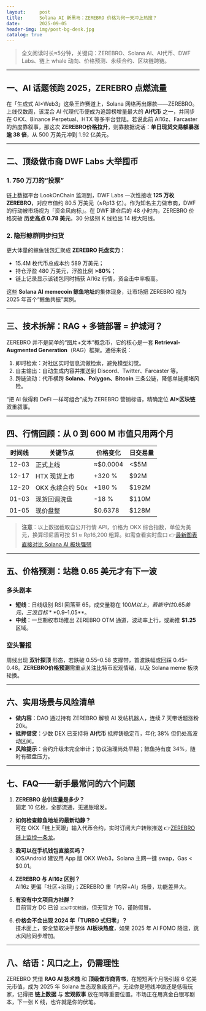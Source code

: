 ```yaml
---
layout:     post
title:      Solana AI 新黑马：ZEREBRO 价格为何一天冲上热搜？
date:       2025-09-05
header-img: img/post-bg-desk.jpg
catalog: true
---
```


> 全文阅读时长≈5分钟，关键词：ZEREBRO、Solana AI、AI代币、DWF Labs、链上 whale 动向、价格预测、永续合约、区块链跨链。

---

## 一、AI 话题领跑 2025，ZEREBRO 点燃流量

在「生成式 AI×Web3」这条王炸赛道上，Solana 网络再出爆款——ZEREBRO。上线仅数周，该混合 AI 代理代币便成为追踪榜增量最大的 **AI代币** 之一，并同步在 OKX、Binance Perpetual、HTX 等多平台登陆。若说此前 AI16z、Farcaster 的热度靠叙事，那这次 **ZEREBRO价格拉升**，则靠数据说话：**单日现货交易额暴涨逾 38 倍**，从 500 万美元冲到 1.92 亿美元。

---

## 二、顶级做市商 DWF Labs 大举囤币

### 1. 750 万刀的“投票”
链上数据平台 LookOnChain 监测到，DWF Labs 一次性接收 **125 万枚 ZEREBRO**，对应市值约 80.5 万美元（≈Rp13 亿）。作为知名主力做市商，DWF 的行动被市场视为「资金风向标」。在 DWF 建仓后的 48 小时内，ZEREBRO 价格突破 **历史高点 0.78 美元**，30 分级别 K 线拉出 14 根大阳线。

### 2. 隐形鲸群同步扫货  
更大体量的鲸鱼钱包汇聚成 **ZEREBRO 托盘实力**：

- 15.4M 枚代币总成本约 589 万美元；  
- 持仓浮盈 480 万美元，浮盈比例 **>80%**；  
- 链上记录显示该钱包同时捕获 AI16z 行情，资金击中率极高。  

这些 **Solana AI memecoin 鲸鱼地址**的集体现身，让市场把 ZEREBRO 视为 2025 年首个“鲸鱼共振”案例。

---

## 三、技术拆解：RAG + 多链部署 = 护城河？

ZEREBRO 并不是简单的“图片+文本”概念币，它的核心是一套 **Retrieval-Augmented Generation**（RAG）框架。通俗来说：

1. 即时检索：对社区实时信息流做检索，避免模型幻觉。  
2. 自主输出：自动生成内容并推送到 Discord、Twitter、Farcaster 等。  
3. 跨链流动：代币横跨 **Solana、Polygon、Bitcoin** 三条公链，降低单链拥堵风险。  

“把 AI 做得和 DeFi 一样可组合”成为 ZEREBRO 营销标语，精确定位 **AI×区块链** 双重叙事。

---

## 四、行情回顾：从 0 到 600 M 市值只用两个月

| 时间线 | 关键节点 | 价格变化 | 日交易量 |
|---|---|---|---|
| 12-03 | 正式上线 | ≈$0.0004 | <$5M |
| 12-17 | HTX 现货上市 | +320 % | $92M |
| 12-20 | OKX 永续合约 50x | +180 % | $192M |
| 01-03 | 现货回调洗盘 | -18 % | $110M |
| 01-05 | 现价盘整 | $0.6378 | $128M |

> **注意**：以上数据截取自公开行情 API，价格为 OKX 综合指数，单位为美元，换算印尼盾可按 $1 ≈ Rp16,200 粗算。如需查看实时盘口 👉[最新图表直接对比 Solana AI 板块强弱](https://okxdog.com/) 

---

## 五、价格预测：站稳 0.65 美元才有下一波

### 多头剧本
- **短线**：日线级别 RSI 回落至 65，成交量稳在 $100M 以上，若能守住 0.65 美元，三浪目标 **$0.9–1.05**。  
- **中线**：一旦期权市场推出 ZEREBRO OTM 通道，波动率上行，或助推 **$1.25** 区域。

### 空头警报  
周线出现 **双针探顶** 形态，若跌破 0.55–0.58 支撑带，首波跌幅或回踩 0.45–0.48。**ZEREBRO价格预测**需重点关注比特币宏观情绪，以及 Solana meme 板块轮换。

---

## 六、实用场景与风险清单

- **做内容**：DAO 通过持有 ZEREBRO 解锁 AI 发帖机器人，连续 7 天带话题涨粉 20k。  
- **抵押借贷**：少数 DEX 已支持将 **AI代币** 抵押铸稳定币，年化 38% 但仍处高波动区间。  
- **风险提示**：合约升级未完全审计；协议治理尚处早期；鲸鱼持有度 34%，随时有砸盘压力。

---

## 七、FAQ——新手最常问的六个问题

1. **ZEREBRO 总供应量是多少？**  
   固定 10 亿枚，全部流通，无通胀增发。

2. **如何检查鲸鱼地址的最新动静？**  
   可在 OKX「链上天眼」输入代币合约，实时订阅大户转账推送 👉[ZEREBRO链上监控一条龙](https://okxdog.com/)。

3. **我可以在手机钱包直接买吗？**  
   iOS/Android 建议用 App 版 OKX Web3，Solana 主网一键 swap，Gas < $0.01。

4. **ZEREBRO 与 AI16z 区别？**  
   AI16z 更偏「社区+治理」；ZEREBRO 重「内容+AI」场景，功能差异大。

5. **有没有中文项目方社群？**  
   目前官方 DC 已设 `🇨🇳中文频道`，但无官方 TG，谨防假冒。

6. **价格会不会出现 2024 年「TURBO 式归零」？**  
   技术面上，安全垫取决于整体 **AI板块热度**，如果 2025 年 AI FOMO 降温，跳水风险同步增加。

---

## 八、结语：风口之上，仍需理性

ZEREBRO 凭借 **RAG AI 技术栈** 和 **顶级做市商背书**，在短短两个月吸引超 6 亿美元市值，成为 2025 年 Solana 生态现象级资产。无论你是短线冲浪还是低吸玩家，记得把 **链上数据** 与 **宏观叙事** 放在同等重要位置。市场正在用真金白银写剧本，下一张 K 线，也许就是你的伏笔。